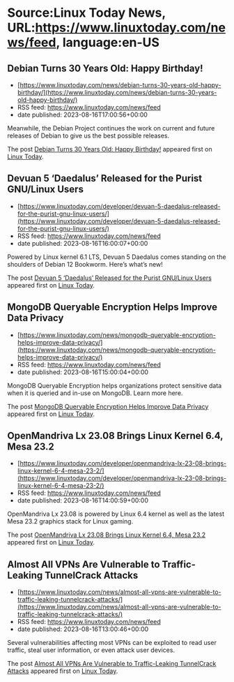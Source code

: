 # Source:Linux Today News, URL:https://www.linuxtoday.com/news/feed, language:en-US

## Debian Turns 30 Years Old: Happy Birthday!
 - [https://www.linuxtoday.com/news/debian-turns-30-years-old-happy-birthday/](https://www.linuxtoday.com/news/debian-turns-30-years-old-happy-birthday/)
 - RSS feed: https://www.linuxtoday.com/news/feed
 - date published: 2023-08-16T17:00:56+00:00

<p>Meanwhile, the Debian Project continues the work on current and future releases of Debian to give us the best possible releases.</p>
<p>The post <a href="https://www.linuxtoday.com/news/debian-turns-30-years-old-happy-birthday/" rel="nofollow">Debian Turns 30 Years Old: Happy Birthday!</a> appeared first on <a href="https://www.linuxtoday.com" rel="nofollow">Linux Today</a>.</p>

## Devuan 5 ‘Daedalus’ Released for the Purist GNU/Linux Users
 - [https://www.linuxtoday.com/developer/devuan-5-daedalus-released-for-the-purist-gnu-linux-users/](https://www.linuxtoday.com/developer/devuan-5-daedalus-released-for-the-purist-gnu-linux-users/)
 - RSS feed: https://www.linuxtoday.com/news/feed
 - date published: 2023-08-16T16:00:07+00:00

<p>Powered by Linux kernel 6.1 LTS, Devuan 5 Daedalus comes standing on the shoulders of Debian 12 Bookworm. Here&#8217;s what&#8217;s new!</p>
<p>The post <a href="https://www.linuxtoday.com/developer/devuan-5-daedalus-released-for-the-purist-gnu-linux-users/" rel="nofollow">Devuan 5 &#8216;Daedalus&#8217; Released for the Purist GNU/Linux Users</a> appeared first on <a href="https://www.linuxtoday.com" rel="nofollow">Linux Today</a>.</p>

## MongoDB Queryable Encryption Helps Improve Data Privacy
 - [https://www.linuxtoday.com/news/mongodb-queryable-encryption-helps-improve-data-privacy/](https://www.linuxtoday.com/news/mongodb-queryable-encryption-helps-improve-data-privacy/)
 - RSS feed: https://www.linuxtoday.com/news/feed
 - date published: 2023-08-16T15:00:04+00:00

<p>MongoDB Queryable Encryption helps organizations protect sensitive data when it is queried and in-use on MongoDB. Learn more here.</p>
<p>The post <a href="https://www.linuxtoday.com/news/mongodb-queryable-encryption-helps-improve-data-privacy/" rel="nofollow">MongoDB Queryable Encryption Helps Improve Data Privacy</a> appeared first on <a href="https://www.linuxtoday.com" rel="nofollow">Linux Today</a>.</p>

## OpenMandriva Lx 23.08 Brings Linux Kernel 6.4, Mesa 23.2
 - [https://www.linuxtoday.com/developer/openmandriva-lx-23-08-brings-linux-kernel-6-4-mesa-23-2/](https://www.linuxtoday.com/developer/openmandriva-lx-23-08-brings-linux-kernel-6-4-mesa-23-2/)
 - RSS feed: https://www.linuxtoday.com/news/feed
 - date published: 2023-08-16T14:00:59+00:00

<p>OpenMandriva Lx 23.08 is powered by Linux 6.4 kernel as well as the latest Mesa 23.2 graphics stack for Linux gaming.</p>
<p>The post <a href="https://www.linuxtoday.com/developer/openmandriva-lx-23-08-brings-linux-kernel-6-4-mesa-23-2/" rel="nofollow">OpenMandriva Lx 23.08 Brings Linux Kernel 6.4, Mesa 23.2</a> appeared first on <a href="https://www.linuxtoday.com" rel="nofollow">Linux Today</a>.</p>

## Almost All VPNs Are Vulnerable to Traffic-Leaking TunnelCrack Attacks
 - [https://www.linuxtoday.com/news/almost-all-vpns-are-vulnerable-to-traffic-leaking-tunnelcrack-attacks/](https://www.linuxtoday.com/news/almost-all-vpns-are-vulnerable-to-traffic-leaking-tunnelcrack-attacks/)
 - RSS feed: https://www.linuxtoday.com/news/feed
 - date published: 2023-08-16T13:00:46+00:00

<p>Several vulnerabilities affecting most VPNs can be exploited to read user traffic, steal user information, or even attack user devices.</p>
<p>The post <a href="https://www.linuxtoday.com/news/almost-all-vpns-are-vulnerable-to-traffic-leaking-tunnelcrack-attacks/" rel="nofollow">Almost All VPNs Are Vulnerable to Traffic-Leaking TunnelCrack Attacks</a> appeared first on <a href="https://www.linuxtoday.com" rel="nofollow">Linux Today</a>.</p>

